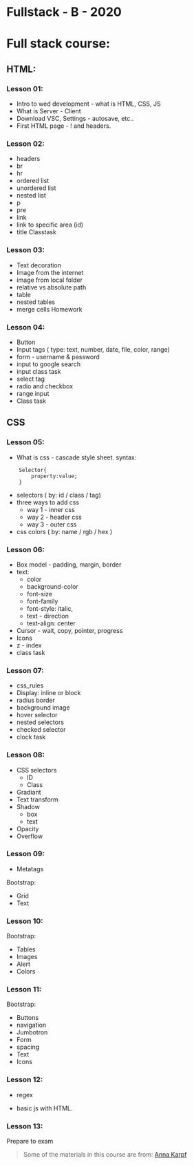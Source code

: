 # Fullstack - B - 2020
# Full stack course:

## HTML:

### Lesson 01:

- Intro to wed development - what is HTML, CSS, JS
- What is Server - Client
- Download VSC, Settings - autosave, etc..
- First HTML page - ! and headers.

### Lesson 02:

- headers
- br
- hr
- ordered list
- unordered list
- nested list
- p
- pre
- link
- link to specific area (id)
- title
  Classtask

### Lesson 03:

- Text decoration
- Image from the internet
- image from local folder
- relative vs absolute path
- table
- nested tables
- merge cells
  Homework

### Lesson 04:

- Button
- Input tags ( type: text, number, date, file, color, range)
- form - username & password
- input to google search
- input class task
- select tag
- radio and checkbox
- range input
- Class task

## CSS

### Lesson 05:

- What is css - cascade style sheet. syntax:

```
    Selector{
        property:value;
    }
```

- selectors ( by: id / class / tag)
- three ways to add css
  - way 1 - inner css
  - way 2 - header css
  - way 3 - outer css
- css colors ( by: name / rgb / hex )

### Lesson 06:

- Box model - padding, margin, border
- text:
  - color
  - background-color
  - font-size
  - font-family
  - font-style: italic,
  - text - direction
  - text-align: center
- Cursor - wait, copy, pointer, progress
- Icons
- z - index
- class task

### Lesson 07:

- css_rules
- Display: inline or block
- radius border
- background image
- hover selector
- nested selectors
- checked selector
- clock task

### Lesson 08:

- CSS selectors
  - ID
  - Class
- Gradiant
- Text transform
- Shadow
  - box
  - text
- Opacity
- Overflow

### Lesson 09:

* Metatags

Bootstrap:

- Grid
- Text

### Lesson 10:

Bootstrap:

- Tables
- Images
- Alert
- Colors

### Lesson 11:

Bootstrap:

- Buttons
- navigation
- Jumbotron
- Form
- spacing
- Text
- Icons

### Lesson 12:

- regex

* basic js with HTML.

### Lesson 13:

Prepare to exam

> Some of the materials in this course are from: [Anna Karpf](https://github.com/AnnaKarpf)
